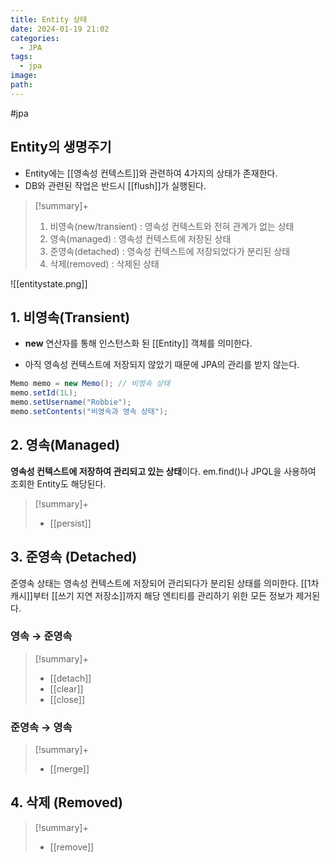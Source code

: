 ```yaml
---
title: Entity 상태
date: 2024-01-19 21:02
categories:
  - JPA
tags:
  - jpa
image: 
path:
---
```

#jpa 

## Entity의 생명주기
+ Entity에는 [[영속성 컨텍스트]]와 관련하여 4가지의 상태가 존재한다.
+ DB와 관련된 작업은 반드시 [[flush]]가 실행된다.

> [!summary]+ 
> 1. 비영속(new/transient) : 영속성 컨텍스트와 전혀 관계가 없는 상태
> 2. 영속(managed) : 영속성 컨텍스트에 저장된 상태
> 3. 준영속(detached) : 영속성 컨텍스트에 저장되었다가 분리된 상태
> 4. 삭제(removed) : 삭제된 상태

![[entitystate.png]]

## 1. 비영속(Transient)
+ **new** 연산자를 통해 인스턴스화 된 [[Entity]] 객체를 의미한다.
- 아직 영속성 컨텍스트에 저장되지 않았기 때문에 JPA의 관리를 받지 않는다.

```java
Memo memo = new Memo(); // 비영속 상태
memo.setId(1L);
memo.setUsername("Robbie");
memo.setContents("비영속과 영속 상태");
```

## 2. 영속(Managed)
**영속성 컨텍스트에 저장하여 관리되고 있는 상태**이다. em.find()나 JPQL을 사용하여 조회한 Entity도 해당된다.

> [!summary]+ 
> + [[persist]]

## 3. 준영속 (Detached)
준영속 상태는 영속성 컨텍스트에 저장되어 관리되다가 분리된 상태를 의미한다. [[1차 캐시]]부터 [[쓰기 지연 저장소]]까지 해당 엔티티를 관리하기 위한 모든 정보가 제거된다.

### 영속 → 준영속

> [!summary]+ 
> + [[detach]]
> + [[clear]]
> + [[close]]

### 준영속 → 영속

> [!summary]+ 
> + [[merge]]

## 4. 삭제 (Removed)

> [!summary]+ 
> + [[remove]]
